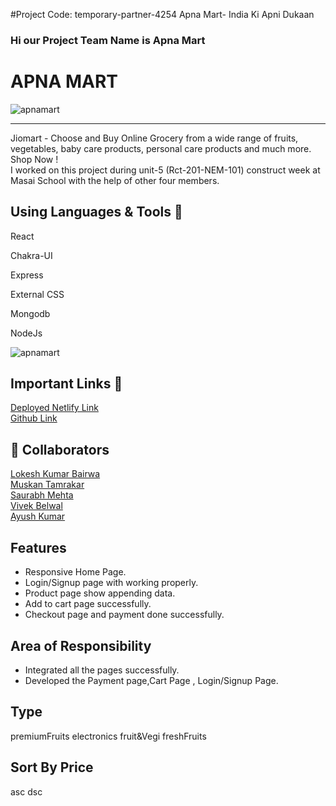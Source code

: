 #Project Code: temporary-partner-4254
Apna Mart- India Ki Apni Dukaan
### Hi our Project Team Name is Apna Mart

# APNA MART
<img src="https://www.jiomart.com/images/cms/aw_rbslider/slides/1667281294_bLOCK_BUSTER_dEALS_1_Desktop.jpg" alt="apnamart" />
<hr>
 Jiomart - Choose and Buy Online Grocery from a wide range of fruits, vegetables, baby care products, personal care products and much more. Shop Now !
<br>
I worked on this project during unit-5 (Rct-201-NEM-101) construct week at Masai School with the help of other four members.

## Using Languages & Tools 🧰
React

Chakra-UI

Express

External CSS

Mongodb

NodeJs

<img src="https://user-images.githubusercontent.com/101393657/208374550-2ff411d9-dbbc-4e4c-b3e6-d16dffd9c9e1.png" alt="apnamart" />

## Important Links 🔗 
<a href="https://fascinating-gnome-6dd32e.netlify.app/">Deployed Netlify Link</a>
<br>
<a href="https://github.com/Lokesh777/temporary-partner-4254">Github Link</a>


## 👯 Collaborators
<a href="https://github.com/Lokesh777">Lokesh Kumar Bairwa</a><br>
<a href="https://github.com/Muskantamrakar">Muskan Tamrakar</a><br>
<a href="https://github.com/saurabhsinghmehta">Saurabh Mehta</a><br>
<a href="https://github.com/VivBelwal">Vivek Belwal</a><br>
<a href="https://github.com/PratapAyush">Ayush Kumar</a><br>




## Features
- Responsive Home Page.
- Login/Signup page with working properly.
- Product page show appending data.
- Add to cart page successfully.
- Checkout page  and payment done successfully. 

## Area of Responsibility

- Integrated all the pages successfully.
- Developed the Payment page,Cart Page , Login/Signup Page.

## Type 
premiumFruits
electronics
fruit&Vegi
freshFruits

## Sort By Price
asc 
dsc
